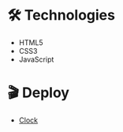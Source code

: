 # :hammer_and_wrench: Technologies
<ul>
  <li>HTML5</li>
  <li>CSS3</li>
  <li>JavaScript</li>
</ul>

# :clapper: Deploy

<ul>
  <li>
    <a href="https://glittering-narwhal-769712.netlify.app/">Clock</a>
  </li>
</ul>
